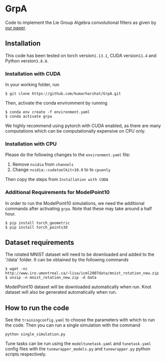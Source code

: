 # GrpA
Code to implement the Lie Group Algebra convolutional filters as given by [our paper](https://arxiv.org/pdf/2210.17425.pdf).

## Installation
This code has been tested on torch version`1.13.1`, CUDA version`11.4` and Python version`3.8.8`. 

### Installation with CUDA
In your working folder, run 
```commandline
$ git clone https://github.com/kumarharshat/GrpA.git
```

Then, activate the conda enviromment by running 

```commandline
$ conda env create -f environment.yaml
$ conda activate grpa
```

We highly recommend using pytorch with CUDA enabled, as there are many computations which can be computationally expensive on CPU only. 
### Installation with CPU
Please do the following changes to the `environment.yaml` file: 

1) Remove `nvidia` from `channels`
2) Change `nvidia::cudatoolkit>10.0` to to `cpuonly`

Then copy the steps from `Installation with CUDA`

### Additional Requirements for ModelPoint10
In order to run the ModelPoint10 simulations, we need the additional commands after activating `grpa`. Note that these may take around a half hour.
```commandline
$ pip install torch_geometric
$ pip install torch_points3d
```


## Dataset requirements
The rotated MNIST dataset will need to be downloaded and added to the '/data' folder. It can be obtained by the following commands
```
$ wget -nc http://www.iro.umontreal.ca/~lisa/icml2007data/mnist_rotation_new.zip
$ unzip -n mnist_rotation_new.zip -d data
```

ModelPoint10 dataset will be downloaded automatically when run. Knot dataset will also be generated automatically when run.

## How to run the code
See the `trainingconfig.yaml` to choose the parameters with which to run the code.
Then you can run a single simulation with the command
```commandline
python single_simulation.py
```
Tune tasks can be run using the `modeltunetask.yaml` and `tunetask.yaml` config files with the `tunewrapper_models.py` and `tunewrapper.py` python scripts respectively.

